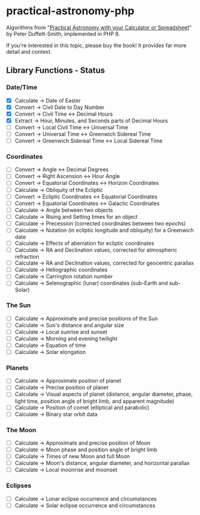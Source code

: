 # practical-astronomy-php

Algorithms from "[Practical Astronomy with your Calculator or Spreadsheet](https://www.amazon.com/Practical-Astronomy-your-Calculator-Spreadsheet/dp/1108436072)" by Peter Duffett-Smith, implemented in PHP 8.

If you're interested in this topic, please buy the book! It provides far more detail and context.

## Library Functions - Status

### Date/Time

- [x] Calculate -> Date of Easter
- [x] Convert -> Civil Date to Day Number
- [x] Convert -> Civil Time <-> Decimal Hours
- [x] Extract -> Hour, Minutes, and Seconds parts of Decimal Hours
- [ ] Convert -> Local Civil Time <-> Universal Time
- [ ] Convert -> Universal Time <-> Greenwich Sidereal Time
- [ ] Convert -> Greenwich Sidereal Time <-> Local Sidereal Time

### Coordinates

- [ ] Convert -> Angle <-> Decimal Degrees
- [ ] Convert -> Right Ascension <-> Hour Angle
- [ ] Convert -> Equatorial Coordinates <-> Horizon Coordinates
- [ ] Calculate -> Obliquity of the Ecliptic
- [ ] Convert -> Ecliptic Coordinates <-> Equatorial Coordinates
- [ ] Convert -> Equatorial Coordinates <-> Galactic Coordinates
- [ ] Calculate -> Angle between two objects
- [ ] Calculate -> Rising and Setting times for an object
- [ ] Calculate -> Precession (corrected coordinates between two epochs)
- [ ] Calculate -> Nutation (in ecliptic longitude and obliquity) for a Greenwich date
- [ ] Calculate -> Effects of aberration for ecliptic coordinates
- [ ] Calculate -> RA and Declination values, corrected for atmospheric refraction
- [ ] Calculate -> RA and Declination values, corrected for geocentric parallax
- [ ] Calculate -> Heliographic coordinates
- [ ] Calculate -> Carrington rotation number
- [ ] Calculate -> Selenographic (lunar) coordinates (sub-Earth and sub-Solar)

### The Sun

- [ ] Calculate -> Approximate and precise positions of the Sun
- [ ] Calculate -> Sun's distance and angular size
- [ ] Calculate -> Local sunrise and sunset
- [ ] Calculate -> Morning and evening twilight
- [ ] Calculate -> Equation of time
- [ ] Calculate -> Solar elongation

### Planets

- [ ] Calculate -> Approximate position of planet
- [ ] Calculate -> Precise position of planet
- [ ] Calculate -> Visual aspects of planet (distance, angular diameter, phase, light time, position angle of bright limb, and apparent magnitude)
- [ ] Calculate -> Position of comet (elliptical and parabolic)
- [ ] Calculate -> Binary star orbit data

### The Moon

- [ ] Calculate -> Approximate and precise position of Moon
- [ ] Calculate -> Moon phase and position angle of bright limb
- [ ] Calculate -> Times of new Moon and full Moon
- [ ] Calculate -> Moon's distance, angular diameter, and horizontal parallax
- [ ] Calculate -> Local moonrise and moonset

### Eclipses

- [ ] Calculate -> Lunar eclipse occurrence and circumstances
- [ ] Calculate -> Solar eclipse occurrence and circumstances
